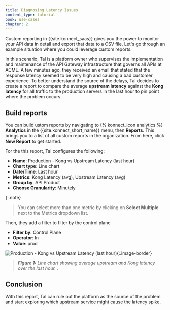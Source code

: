 ```yaml
---
title: Diagnosing Latency Issues
content_type: tutorial
book: use-cases
chapter: 2
---
```


Custom reporting in {{site.konnect_saas}} gives you the power to monitor your API data in detail and export that data to a CSV file. 
Let's go through an example situation where you could leverage custom reports.

In this scenario, Tal is a platform owner who supervises the implementation and maintenance of the API Gateway infrastructure that governs all APIs at ACME. A few minutes ago, they received an email that stated that the response latency seemed to be very high and causing a bad customer experience. To better understand the source of the delays, Tal decides to create a report to compare the average **upstream latency** against the **Kong latency** for all traffic to the production servers in the last hour to pin point where the problem occurs.

## Build reports

You can build ustom reports by navigating to {% konnect_icon analytics %} **Analytics** in the {{site.konnect_short_name}} menu, then **Reports**. This brings you to a list of all custom reports in the organization. From here, click **New Report** to get started.

For the this report, Tal configures the following:

* **Name**: Production - Kong vs Upstream Latency (last hour)
* **Chart type**: Line chart
* **Date/Time**: Last hour
* **Metrics**: Kong Latency (avg), Upstream Latency (avg)
* **Group by**: API Product
* **Choose Granularity**: Minutely

{:.note}
> You can select more than one metric by clicking on **Select Multiple** next to the Metrics dropdown list.

Then, they add a filter to filter by the control plane

* **Filter by**: Control Plane
* **Operator**: In
* **Value**: prod

![Production - Kong vs Upstream Latency (last hour)](/assets/images/products/konnect/analytics/custom-reports/kong-vs-upstream-latency.png){:.image-border}
> _**Figure 1:** Line chart showing average upstream and Kong latency over the last hour. ._

## Conclusion

With this report, Tal can rule out the platform as the source of the problem and start exploring which upstream service might cause the latency spike.
